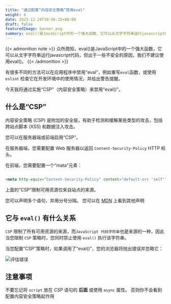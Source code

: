 ```yaml
---
title: "通过配置“内容安全策略”禁用eval"
weight: 4
date: 2023-12-24T10:56:15+08:00
draft: false
featuredImage: banner.png
summary: eval()是JavaScript中的一个强大函数，它可以从文字字符串运行javascript代码，但出于一些不安全的原因，我们不建议使用eval(),本文介绍如何在项目中禁用该函数。
---
```



{{< admonition note >}}
众所周知，eval()是JavaScript中的一个强大函数，它可以从文字字符串运行javascript代码，但出于一些不安全的原因，我们不建议使用eval()。 
{{< /admonition >}}




有很多不同的方法可以在应用程序中禁用“eval”，例如重写`eval`函数，或使用 `eslint` 检查它在开发环境中的使用情况，并给出警告提醒。

今天我将通过实施“CSP”（内容安全策略）来禁用“eval()”。

## 什么是“CSP”

内容安全策略 (CSP) 是附加的安全层，有助于检测和缓解某些类型的攻击，包括跨站点脚本 (XSS) 和数据注入攻击。

您可以在服务器端或前端启用“CSP”。

在服务器端，您需要配置 Web 服务器以返回 `Content-Security-Policy` HTTP 标头。

在前端，您需要配置一个“mata”元素：
```html

<meta http-equiv="Content-Security-Policy" content="default-src 'self'" />

```

上面的“CSP”限制可用资源仅来自站点的来源。


您可以声明多个语句，并用分号分隔。 您可以在 [MDN](https://developer.mozilla.org/en-US/docs/Web/HTTP/CSP) 上看到其他声明


## 它与 `eval()` 有什么关系

`CSP` 限制了所有可用资源的来源，而`JavaScript 代码字符串`也是来源的一种，因此当您限制 `CSP` 策略时，您同时禁止使用 `eval()` 执行该字符串。

当您配置“CSP”策略时，如果调用了“eval()”，您的浏览器将抛出错误并忽略它：

![评估错误](/post/eval-error.png)


## 注意事项

不要忘记将 `script` 放在 *CSP* 语句的 **后面** 或使用 `async` 属性。
否则你不会看到配置内容安全策略起作用